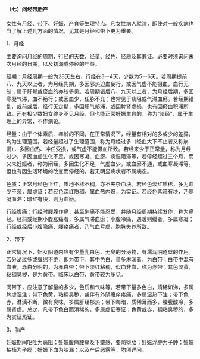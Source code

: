 #### （七）问经带胎产

女性有月经、带下、妊娠、产育等生理特点。凡女性病人就诊，即使对一般疾病也当了解上述几方面的情况，尤其是月经和带下更为重要。

1、月经

主要询问月经的周期，行经的天数、经量、经色、经质及其兼证。必要时须询问末次月经的日期，以及初潮或停经的年龄。

经期：月经周期一般为28天左右，行经在3一4天，少数为5一6天。若周期提前八、九天以上者，为月经先期，多因邪热迫血妄行，或因气虚不能摄血，血行无制；属于肝郁或瘀血的亦较多见。若周期错后八、九天以上者，为月经后期，多因寒凝气滞，血不畅行；或因血少，任脉不充；也常见于痰阻或气滞血瘀。若经期错乱，或前或后，经行无定期，多因肝气郁滞，或因脾肾虚损，也有因瘀血积滞所致。还有极少数妇女终身不见月经，但也能正常妊娠生育的，称为“暗经”，属于生理上的异常，不作病论。

经量：由于个体素质、年龄的不同，在正常情况下，经量有相对的多或少的差异，均为生理范围。若经量超过了生理范围，称为月经过多（经血大下不止者又称崩漏），多因血热、冲任受损，或气虚不能摄血所致。若经来少于正常量，称为月经过少，多因血虚生化不足，或因寒凝、血瘀、痰湿阻滞等，若停经超过三个月，而又未妊娠者，称为闭经，多因生化不足，气虚血少，或血瘀不通，或血寒凝滞等。但也有因生活环境的改变而停经的，若无明显病状者不属病态。

色质：正常月经色正红，质地不稀不稠，亦不夹杂血块。若经色淡红质稀，多为血少不荣，属虚证；若经色深红质稠，属血热内炽，为实证。若经色紫暗有块，乃寒凝血滞；暗红有块，则为血瘀。

行经腹痛：行经时腰腹作痛，甚至剧痛不能忍受，并随月经周期持续发作，称为痛经。经前或经期小腹胀痛者，多属气滞血瘀；小腹冷痛，遇暖则缓者，多属寒凝；行经或经后小腹隐痛、腰痠痛者，乃气血亏虚，胞脉失养所致。

2、带下

正常情况下，妇女阴道内应有少量乳白色、无臭的分泌物，有濡润阴道壁的作用。若分泌过多或缠绵不绝，即为带下。其中色白、量多淋漓者，为白带；白带中混有血液，赤白分明的，为赤白带；带下淡红粘稠，似血非血，称为赤带；其色淡黄，粘稠臭秽，是为黄带。临床以白带、黄带较为多见。

问带下，应注意了解量的多少，色质和气味等。若带下量多色白，清稀如涕，多属脾虚湿注；带下色黄，粘稠臭秽，或伴有外阴瘙庠疼痛，多属湿热下注；带下色赤，淋漓不断，微有臭味，多属肝经郁热；带下晦暗，质稀薄而多，腰腹酸冷，多属肾虚。总之，凡带下色白而清稀的，多属虚证寒证；色黄或赤，稠粘臭秽的，多为实证热证。

3、胎产

妊娠期间呕吐为恶阻；妊娠腹痛腰痛及下墜感，要防堕胎；妊娠浮肿为子肿；妊娠抽搐为子癇；妊娠下血为胎漏；以及产后恶露等，均须详问。
